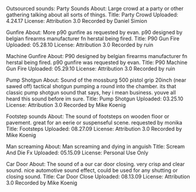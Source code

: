Outsourced sounds: 
Party Sounds 
About: Large crowd at a party or other gathering talking about all sorts of things.
Title: Party Crowd
Uploaded: 4.24.17 
License: Attribution 3.0 
Recorded by Daniel Simion 

Gunfire 
About: More p90 gunfire as requested by evan. p90 designed by belgian firearms manufacturer fn herstal being fired. 
Title: P90 Gun Fire
Uploaded: 05.28.10 
License: Attribution 3.0 
Recorded by ruin 

Machine Gunfire 
About: P90 designed by belgian firearms manufacturer fn herstal being fired. p90 gunfire was requested by evan.
Title: P90 Machine Gun Fire
Uploaded: 05.29.10 
License: Attribution 3.0 
Recorded by ruin 

Pump Shotgun
About: Sound of the mossburg 500 pistol grip 20inch (near sawed off) tactical shotgun pumping a round into the chamber. its that classic pump shotgun sound that says, hey i mean business. youve all heard this sound before im sure.
Title: Pump Shotgun
Uploaded: 03.25.10 
License: Attribution 3.0 
Recorded by Mike Koenig 

Footstep sounds
About: The sound of footsteps on wooden floor or pavement. great for an eerie or suspenseful scene. requested by monika
Title: Footsteps
Uploaded: 08.27.09 
License: Attribution 3.0 
Recorded by Mike Koenig 

Man screaming 
About: Man screaming and dying in anguish
Title: Scream And Die Fx
Uploaded: 05.15.09 
License: Personal Use Only 

Car Door 
About: The sound of a our car door closing. very crisp and clear sound. nice automotive sound effect, could be used for any shutting or closing sound.
Title: Car Door Close
Uploaded: 08.13.09 
License: Attribution 3.0 
Recorded by Mike Koenig 